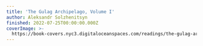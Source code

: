 ```yaml
---
title: 'The Gulag Archipelago, Volume I'
author: Aleksandr Solzhenitsyn
finished: 2022-07-25T00:00:00.000Z
coverImage: >-
  https://book-covers.nyc3.digitaloceanspaces.com/readings/the-gulag-archipelago-volume-i-01.jpg
---
```

